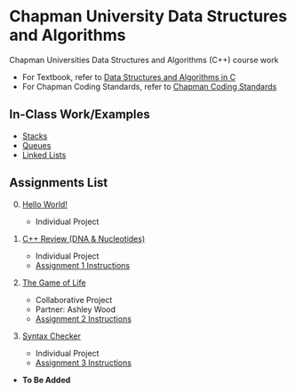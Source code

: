 # Chapman University Data Structures and Algorithms
Chapman Universities Data Structures and Algorithms (C++) course work

- For Textbook, refer to [Data Structures and Algorithms in C](data-structures-and-algorithms-in-c.pdf)
- For Chapman Coding Standards, refer to [Chapman Coding Standards](ChapmanCodingStandards.pdf)

## In-Class Work/Examples
- [Stacks](In-Class/Stacks/)
- [Queues](In-Class/Queues/)
- [Linked Lists](In-Class/LinkedLists/)

## Assignments List
0. [Hello World!](Assignments/Assignment0/)
	- Individual Project

1. [C++ Review (DNA & Nucleotides)](Assignments/Assignment1/)
	- Individual Project
	- [Assignment 1 Instructions](Assignments/Assignment1/assign1spec.pdf)

2. [The Game of Life](Assignments/Assignment2/)
	- Collaborative Project
	- Partner: Ashley Wood
	- [Assignment 2 Instructions](Assignments/Assignment2/assign2_Life.pdf)

3. [Syntax Checker](Assignments/Assignment3/)
	- Individual Project
	- [Assignment 3 Instructions](Assignments/Assignment3/assign3.pdf)

- **To Be Added**
